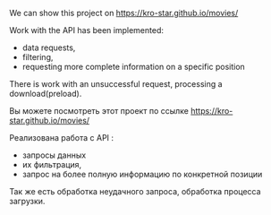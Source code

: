 We can show this project on https://kro-star.github.io/movies/

Work with the API has been implemented:
  - data requests, 
  - filtering,
   - requesting more complete information on a specific position
     
There is work with an unsuccessful request, processing a download(preload).



Вы можете посмотреть этот проект по ссылке https://kro-star.github.io/movies/

Реализована работа с API :
  - запросы данных
  -  их фильтрация,
  -  запрос на более полную информацию по конкретной позиции

Так же есть обработка неудачного запроса, обработка процесса загрузки.
